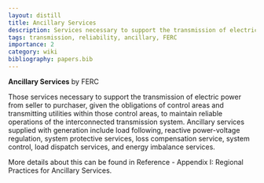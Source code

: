 ```yaml
---
layout: distill
title: Ancillary Services
description: Services necessary to support the transmission of electric power.
tags: transmission, reliability, ancillary, FERC
importance: 2
category: wiki
bibliography: papers.bib
---
```


**Ancillary Services** <d-cite key="ferc2020glossary"></d-cite> by FERC

Those services necessary to support the transmission of electric power from seller to purchaser, given the obligations of control areas and transmitting utilities within those control areas, to maintain reliable operations of the interconnected transmission system.
Ancillary services supplied with generation include load following, reactive power-voltage regulation, system protective services, loss compensation service, system control, load dispatch services, and energy imbalance services.

More details about this can be found in Reference <d-cite key="nerc2011ancillary"></d-cite> - Appendix I: Regional Practices for Ancillary Services.

<br>
